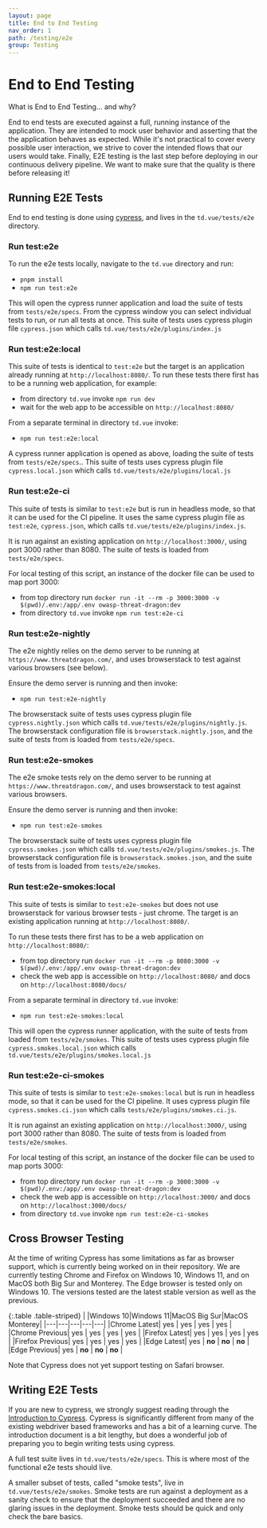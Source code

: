 ```yaml
---
layout: page
title: End to End Testing
nav_order: 1
path: /testing/e2e
group: Testing
---
```


# End to End Testing

<div class="card">
  <div class="card-header">
    What is End to End Testing... and why?
  </div>
  <div class="card-body">
    <p class="card-text">
        End to end tests are executed against a full, running instance of the application.
        They are intended to mock user behavior and asserting that the the application behaves as expected.
        While it's not practical to cover every possible user interaction,
        we strive to cover the intended flows that our users would take.
        Finally, E2E testing is the last step before deploying in our continuous delivery pipeline.
        We want to make sure that the quality is there before releasing it!
    </p>
  </div>
</div>

## Running E2E Tests
End to end testing is done using [cypress](https://www.cypress.io/), and lives in the `td.vue/tests/e2e` directory.

### Run test:e2e
To run the e2e tests locally, navigate to the `td.vue` directory and run:
- `pnpm install`
- `npm run test:e2e`

This will open the cypress runner application and load the suite of tests from `tests/e2e/specs`.
From the cypress window you can select individual tests to run, or run all tests at once.
This suite of tests uses cypress plugin file `cypress.json` which calls `td.vue/tests/e2e/plugins/index.js`

### Run test:e2e:local
This suite of tests is identical to `test:e2e` but the target is an application already running at `http://localhost:8080/`.
To run these tests there first has to be a running web application, for example:
- from directory `td.vue` invoke `npm run dev`
- wait for the web app to be accessible on `http://localhost:8080/`

From a separate terminal in directory `td.vue` invoke:
- `npm run test:e2e:local`

A cypress runner application is opened as above, loading the suite of tests from `tests/e2e/specs`..
This suite of tests uses cypress plugin file `cypress.local.json` which calls `td.vue/tests/e2e/plugins/local.js`

### Run test:e2e-ci
This suite of tests is similar to `test:e2e` but is run in headless mode, so that it can be used for the CI pipeline.
It uses the same cypress plugin file as `test:e2e`, `cypress.json`, which calls `td.vue/tests/e2e/plugins/index.js`.

It is run against an existing application on `http://localhost:3000/`, using port 3000 rather than 8080.
The suite of tests is loaded from `tests/e2e/specs`.

For local testing of this script, an instance of the docker file can be used to map port 3000:
- from top directory run `docker run -it --rm -p 3000:3000 -v $(pwd)/.env:/app/.env owasp-threat-dragon:dev`
- from directory `td.vue` invoke `npm run test:e2e-ci`

### Run test:e2e-nightly
The e2e nightly relies on the demo server to be running at `https://www.threatdragon.com/`,
and uses browserstack to test against various browsers (see below).

Ensure the demo server is running and then invoke:
- `npm run test:e2e-nightly`

The browserstack suite of tests uses cypress plugin file `cypress.nightly.json` which calls `td.vue/tests/e2e/plugins/nightly.js`.
The browserstack configuration file is `browserstack.nightly.json`, and the suite of tests from is loaded from `tests/e2e/specs`.

### Run test:e2e-smokes
The e2e smoke tests rely on the demo server to be running at `https://www.threatdragon.com/`,
and uses browserstack to test against various browsers.

Ensure the demo server is running and then invoke:
- `npm run test:e2e-smokes`

The browserstack suite of tests uses cypress plugin file `cypress.smokes.json` which calls `td.vue/tests/e2e/plugins/smokes.js`.
The browserstack configuration file is `browserstack.smokes.json`, and the suite of tests from is loaded from `tests/e2e/smokes`.

### Run test:e2e-smokes:local
This suite of tests is similar to `test:e2e-smokes` but does not use browserstack for various browser tests - just chrome.
The target is an existing application running at `http://localhost:8080/`.

To run these tests there first has to be a web application on `http://localhost:8080/`:
- from top directory run `docker run -it --rm -p 8080:3000 -v $(pwd)/.env:/app/.env owasp-threat-dragon:dev`
- check the web app is accessible on `http://localhost:8080/` and docs on `http://localhost:8080/docs/`

From a separate terminal in directory `td.vue` invoke:
- `npm run test:e2e-smokes:local`

This will open the cypress runner application, with the suite of tests from loaded from `tests/e2e/smokes`.
This suite of tests uses cypress plugin file `cypress.smokes.local.json` which calls `td.vue/tests/e2e/plugins/smokes.local.js`

### Run test:e2e-ci-smokes
This suite of tests is similar to `test:e2e-smokes:local` but is run in headless mode, so that it can be used for the CI pipeline.
It uses cypress plugin file `cypress.smokes.ci.json` which calls `tests/e2e/plugins/smokes.ci.js`.

It is run against an existing application on `http://localhost:3000/`, using port 3000 rather than 8080.
The suite of tests from is loaded from `tests/e2e/smokes`.

For local testing of this script, an instance of the docker file can be used to map ports 3000:
- from top directory run `docker run -it --rm -p 3000:3000 -v $(pwd)/.env:/app/.env owasp-threat-dragon:dev`
- check the web app is accessible on `http://localhost:3000/` and docs on `http://localhost:3000/docs/`
- from directory `td.vue` invoke `npm run test:e2e-ci-smokes`

## Cross Browser Testing

At the time of writing Cypress has some limitations as far as browser support,
which is currently being worked on in their repository.
We are currently testing Chrome and Firefox on Windows 10, Windows 11, and on MacOS both Big Sur and Monterey.
The Edge browser is tested only on Windows 10.
The versions tested are the latest stable version as well as the previous.

{:.table .table-striped}
| |Windows 10|Windows 11|MacOS Big Sur|MacOS Monterey|
|---|---|---|---|---|
|Chrome Latest| yes | yes | yes | yes |
|Chrome Previous| yes | yes | yes | yes |
|Firefox Latest| yes | yes | yes | yes |
|Firefox Previous| yes | yes | yes | yes |
|Edge Latest| yes | <strong class="text-danger">no</strong> | <strong class="text-danger">no</strong> | <strong class="text-danger">no</strong> |
|Edge Previous| yes | <strong class="text-danger">no</strong> | <strong class="text-danger">no</strong> | <strong class="text-danger">no</strong> |

Note that Cypress does not yet support testing on Safari browser.

## Writing E2E Tests

If you are new to cypress, we strongly suggest reading through the
[Introduction to Cypress](https://docs.cypress.io/guides/core-concepts/introduction-to-cypress).
Cypress is significantly different from many of the existing webdriver based frameworks and has a bit of a learning curve.
The introduction document is a bit lengthy, but does a wonderful job of preparing you to begin writing tests using cypress.

A full test suite lives in `td.vue/tests/e2e/specs`.  This is where most of the functional e2e tests should live.

A smaller subset of tests, called "smoke tests", live in `td.vue/tests/e2e/smokes`.
Smoke tests are run against a deployment as a sanity check to ensure that the deployment succeeded and there are no glaring issues in the deployment.
Smoke tests should be quick and only check the bare basics.

